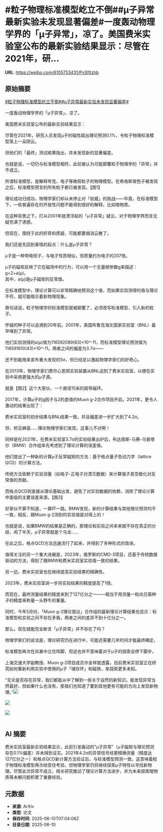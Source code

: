# #粒子物理标准模型屹立不倒##μ子异常最新实验未发现显著偏差#一度轰动物理学界的「μ子异常」，凉了。美国费米实验室公布的最新实验结果显示：尽管在2021年，研...

**URL**: https://weibo.com/6105753431/PvSfltzhb

## 原始摘要

<a href="https://m.weibo.cn/search?containerid=231522type%3D1%26t%3D10%26q%3D%23%E7%B2%92%E5%AD%90%E7%89%A9%E7%90%86%E6%A0%87%E5%87%86%E6%A8%A1%E5%9E%8B%E5%B1%B9%E7%AB%8B%E4%B8%8D%E5%80%92%23&amp;extparam=%23%E7%B2%92%E5%AD%90%E7%89%A9%E7%90%86%E6%A0%87%E5%87%86%E6%A8%A1%E5%9E%8B%E5%B1%B9%E7%AB%8B%E4%B8%8D%E5%80%92%23" data-hide=""><span class="surl-text">#粒子物理标准模型屹立不倒#</span></a><a href="https://m.weibo.cn/search?containerid=231522type%3D1%26t%3D10%26q%3D%23%CE%BC%E5%AD%90%E5%BC%82%E5%B8%B8%E6%9C%80%E6%96%B0%E5%AE%9E%E9%AA%8C%E6%9C%AA%E5%8F%91%E7%8E%B0%E6%98%BE%E8%91%97%E5%81%8F%E5%B7%AE%23&amp;extparam=%23%CE%BC%E5%AD%90%E5%BC%82%E5%B8%B8%E6%9C%80%E6%96%B0%E5%AE%9E%E9%AA%8C%E6%9C%AA%E5%8F%91%E7%8E%B0%E6%98%BE%E8%91%97%E5%81%8F%E5%B7%AE%23" data-hide=""><span class="surl-text">#μ子异常最新实验未发现显著偏差#</span></a><br><br>一度轰动物理学界的「μ子异常」，凉了。<br><br>美国费米实验室公布的最新实验结果显示：<br><br>尽管在2021年，研究人员发现μ子的磁性超出理论预测0.1%，令粒子物理标准模型笼上一朵阴云。<br><br>但他们的「最终」测试结果指出，并未发现新的显著偏差。<br><br>也就是说，一切仍与标准模型相符，此前被认为可能颠覆粒子物理学的「异常」并不成立。<br><br>所谓标准模型，是解释夸克、电子等微观粒子的物理模型。在希格斯玻色子被发现之后，标准模型预言的所有粒子都已被发现。【图1】<br><br>理论成功归成功，物理学家们却从未停止对「权威」的挑战——毕竟，在标准模型下，一些普遍存在的开放性问题不能得到很好的解释，比如暗物质。<br><br>在这种背景之下，打从2001年就漂浮起的「μ子异常」疑云，对于物理学界而言无疑充满了诱惑。<br><br>但现在，围绕于此的好奇和质疑，可能都要烟消云散了。<br><br>我们还是先回到事情的起点：什么是μ子异常？<br><br>μ子是一种带电轻子，与电子性质相似，但质量约为电子的207倍。<br><br>μ子的磁矩反映了它在磁场中的行为，可以用一个无量纲参数g来描述：g=2+a(μ)。<br>其中，a(μ)是μ子磁矩的反常值。<br><br>在标准模型中，理论计算可以非常精确地预测这个值，而如果实验测得的值与理论不符，就可能暗示着新物理现象。<br><br>换句话说，粒子物理学的标准模型就被颠覆了，必须改写标准模型，引入新的粒子。<br><br>怀疑的种子可以追溯到20年前。2001年，美国布鲁克海文国家实验室（BNL）最早嗅到了异常。<br><br>他们实验测得的a(μ)值为116592089(63)×10^-11，而标准模型理论预测值为116591810(43)×10^-11。两者之间的偏差为3.7σ——<br><br>还不到能用来宣布重大发现的5σ，但已经足以激起物理学家们的好奇心。<br><br>在2013年，物理学家们费尽心思把实验装置从BNL运到了费米实验室，以便在实验中采用更强大的μ子源。<br><br>就是【图2】这个大家伙，一个直径15米的超导磁环。<br><br>2017年，计算μ子的g因子与2的差值的Muon g-2合作项目开启。2021年，更令人激动的结果出现了：<br><br>费米实验室的初步结果与BNL结果一致，并且偏差进一步扩大到了4.2σ。<br><br>但，桥豆麻袋……理论物理学家们发现，这事儿不对啊！<br><br>同样是在2021年，在费米实验室3.7σ的实验结果出炉后，布达佩斯-马赛-乌普塔尔（BMW）合作组率先考虑到了理论计算的误差值。<br><br>他们提出了一种新的计算μ子反常磁矩的方法：基于格点量子色动力学（lattice QCD）的计算方法。<br><br>传统方法依赖于实验测量（如电子-正电子对湮灭数据）来计算强子真空极化对反常值的贡献。<br><br>而格点QCD则直接从理论基础出发，避免了对实验数据的依赖，消除了理论计算中面临的主要误差来源。【图3】<br><br>好家伙不算不知道，一算吓一跳。BMW发现，新的计算结果与其他理论预测均不一致，相反，跟Muon g-2测到的实验值是对得上的！<br><br>也就是说，如果BMW的结果是正确的，那理论和实验之间本来就不存在真正的分歧，闹了半天，μ子异常就是个乌龙……<br><br>在此之后，格点QCD方法迅速流行了起来，并得到了多种形式的改进。<br><br>值得关注的另一个重大进展是，2023年，俄罗斯的CMD-3项目，还基于传统数据驱动的方法，得到了跟BMW和费米实验室实验值一致的结果。<br><br>另一边，费米实验室也在继续提高实验结果的精确性。<br><br>2023年，费米实验室进一步将实验结果的精度提高了1倍，<br><br>而现在，最终测量结果的精度来到了127亿分之一——相当于用测量一粒向日葵种子的精度来称量一头野牛的重量。<br><br>同时，今年5月份，「Muon g-2理论倡议」合作组的最新理论计算结果也显示：标准模型和实验之间不存在矛盾，两者之间的差异不到十亿分之一。<br><br>那么，现在就能完全断言「μ子异常」并不存在了吗？<br><br>物理学家们的说法是，理论研究仍在进行中，可能还需要几年时间才能最终确定。<br><br>标准模型再次在风暴中立住阵脚，但这也并不意味着对于μ子的探索会停下脚步。<br><br>上海交通大学副教授、Muon g-2项目成员许金祥就透露，目前费米实验室正在研究如何重新利用实验中使用的μ子「储存环」和磁铁，来探索更多未知。<br><br>“无论是否存在异常，我们都能从中了解到一些关于自然的新知识。能发现异常当然最好，但如果什么也没有，那我们也知道了要到其他更有可能的方向上发现新物理。”<img style="" src="https://tvax2.sinaimg.cn/large/006Fd7o3ly1i2a4p96fiaj30u00snatq.jpg" referrerpolicy="no-referrer"><br><br><img style="" src="https://tvax1.sinaimg.cn/large/006Fd7o3ly1i2a4pcdqc9j30m80euap4.jpg" referrerpolicy="no-referrer"><br><br><img style="" src="https://tvax3.sinaimg.cn/large/006Fd7o3ly1i2a4pe4xwrj30ya0f0tej.jpg" referrerpolicy="no-referrer"><br><br>

## AI 摘要

费米实验室最新实验结果显示，此前引发轰动的"μ子异常"（μ子磁矩与理论预测存在0.1%偏差）并未得到证实。2021年4.2σ的异常信号经更精确测量（精度达127亿分之一）和格点QCD新计算方法验证后，与标准模型预测一致。这意味着粒子物理标准模型再次经受住考验，但物理学家仍将继续探索μ子特性以寻找新物理。尽管此次异常不成立，相关研究推动了理论计算方法进步，并为未来探索暗物质等未解问题积累了重要经验。

## 元数据

- **来源**: ArXiv
- **类型**: 论文
- **保存时间**: 2025-06-10T07:04:06Z
- **目录日期**: 2025-06-10

